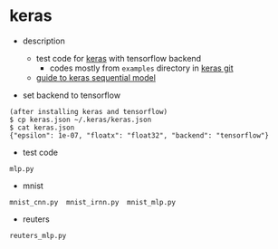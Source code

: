 keras
===

- description
  - test code for [keras](http://keras.io/) with tensorflow backend
    - codes mostly from `examples` directory in [keras git](https://github.com/fchollet/keras.git)
  - [guide to keras sequential model](http://keras.io/getting-started/sequential-model-guide/)

- set backend to tensorflow
```
(after installing keras and tensorflow)
$ cp keras.json ~/.keras/keras.json
$ cat keras.json
{"epsilon": 1e-07, "floatx": "float32", "backend": "tensorflow"}
```

- test code
```
mlp.py
```

- mnist
```
mnist_cnn.py  mnist_irnn.py  mnist_mlp.py
```

- reuters
```
reuters_mlp.py
```

